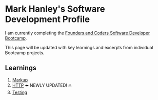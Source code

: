 # Mark Hanley's Software Development Profile

I am currently completing the [Founders and Coders Software Developer Bootcamp](https://learn.foundersandcoders.com/).

This page will be updated with key learnings and excerpts from individual Bootcamp projects.

## Learnings

1. [Markup](/learnings/markup.md)
1. [HTTP](/learnings/http.md) :arrow_left: NEWLY UPDATED! :fire:
1. [Testing](/learnings/testing.md)
